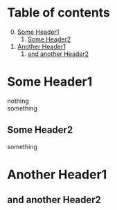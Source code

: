 
# Table of contents
0. [ Some Header1](#p0)
    1. [ Some Header2](#p1)
1. [ Another Header1](#p2)
    1. [ and another Header2](#p3)


# Some Header1 <a name="p0"></a>
nothing  
something  
## Some Header2 <a name="p1"></a>
something

# Another Header1 <a name="p2"></a>
## and another Header2 <a name="p3"></a>
